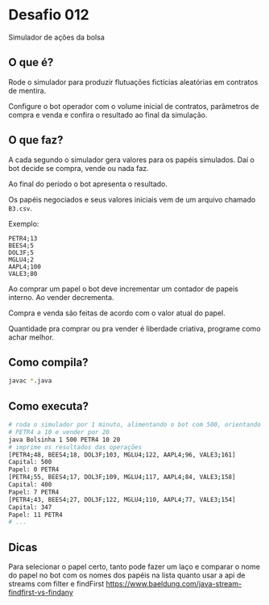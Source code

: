 # Desafio 012

Simulador de ações da bolsa

## O que é?

Rode o simulador para produzir flutuações fictícias aleatórias em contratos de
mentira.

Configure o bot operador com o volume inicial de contratos, parâmetros de compra
e venda e confira o resultado ao final da simulação.

## O que faz?

A cada segundo o simulador gera valores para os papéis simulados. Daí o bot
decide se compra, vende ou nada faz. 

Ao final do período o bot apresenta o resultado.

Os papéis negociados e seus valores iniciais vem de um arquivo chamado `B3.csv`.

Exemplo:

```csv
PETR4;13
BEES4;5
DOL3F;5
MGLU4;2
AAPL4;100
VALE3;80
```

Ao comprar um papel o bot deve incrementar um contador de papeis interno. Ao
vender decrementa.

Compra e venda são feitas de acordo com o valor atual do papel.

Quantidade pra comprar ou pra vender é liberdade criativa, programe como achar
melhor.

## Como compila?

```bash
javac *.java
```

## Como executa?

```bash
# roda o simulador por 1 minuto, alimentando o bot com 500, orientando comprar
# PETR4 a 10 e vender por 20
java Bolsinha 1 500 PETR4 10 20
# imprime os resultados das operações
[PETR4;48, BEES4;18, DOL3F;103, MGLU4;122, AAPL4;96, VALE3;161]
Capital: 500
Papel: 0 PETR4
[PETR4;55, BEES4;17, DOL3F;109, MGLU4;117, AAPL4;84, VALE3;158]
Capital: 400
Papel: 7 PETR4
[PETR4;43, BEES4;27, DOL3F;122, MGLU4;110, AAPL4;77, VALE3;154]
Capital: 347
Papel: 11 PETR4
# ...
```

## Dicas

Para selecionar o papel certo, tanto pode fazer um laço e comparar o nome do
papel no bot com os nomes dos papéis na lista quanto usar a api de streams com
filter e findFirst https://www.baeldung.com/java-stream-findfirst-vs-findany

